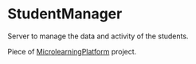 # StudentManager
Server to manage the data and activity of the students.

Piece of [MicrolearningPlatform](https://github.com/InaoLatu/MicroLearningPlatform) project.
